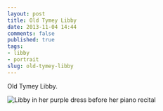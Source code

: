```yaml
---
layout: post
title: Old Tymey Libby
date: 2013-11-04 14:44
comments: false
published: true
tags:
- libby
- portrait
slug: old-tymey-libby
---
```

Old Tymey Libby.

![Libby in her purple dress before her piano recital](http://media.eick.us/media/photographs/2013/2013-10-27/libby-before-piano-2013-10-27-at-11-21-06.jpg)
